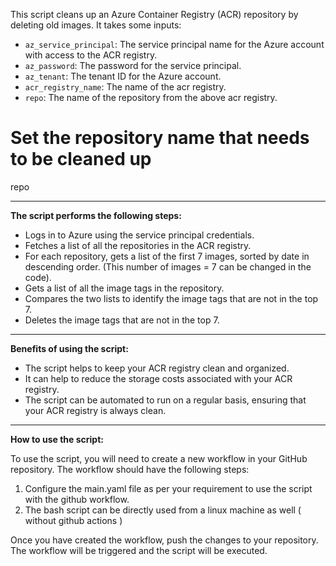 


This script cleans up an Azure Container Registry (ACR) repository by deleting old images. It takes some inputs:

- `az_service_principal`: The service principal name for the Azure account with access to the ACR registry.
- `az_password`: The password for the service principal.
- `az_tenant`: The tenant ID for the Azure account.
- `acr_registry_name`: The name of the acr registry.
- `repo`: The name of the repository from the above acr registry.

# Set the repository name that needs to be cleaned up

repo

---

**The script performs the following steps:**

- Logs in to Azure using the service principal credentials.
- Fetches a list of all the repositories in the ACR registry.
- For each repository, gets a list of the first 7 images, sorted by date in descending order. (This number of images = 7 can be changed in the code). 
- Gets a list of all the image tags in the repository.
- Compares the two lists to identify the image tags that are not in the top 7.
- Deletes the image tags that are not in the top 7.

---

**Benefits of using the script:**

- The script helps to keep your ACR registry clean and organized.
- It can help to reduce the storage costs associated with your ACR registry.
- The script can be automated to run on a regular basis, ensuring that your ACR registry is always clean.

---

**How to use the script:**

To use the script, you will need to create a new workflow in your GitHub repository. The workflow should have the following steps:

1. Configure the main.yaml file as per your requirement to use the script with the github workflow.
2. The bash script can be directly used from a linux machine as well ( without github actions )

Once you have created the workflow, push the changes to your repository. The workflow will be triggered and the script will be executed.
